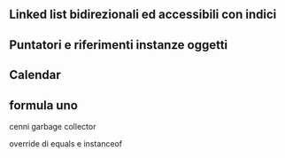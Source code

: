 ## Linked list bidirezionali ed accessibili con indici

## Puntatori e riferimenti instanze oggetti

## Calendar

## formula uno

cenni garbage collector

override di equals e instanceof 